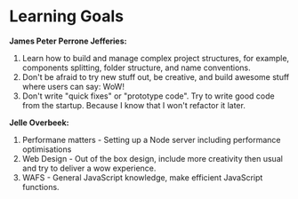 # Learning Goals

**James Peter Perrone Jefferies:**

1. Learn how to build and manage complex project structures, for example, components splitting, folder structure, and name conventions.
2. Don't be afraid to try new stuff out, be creative, and build awesome stuff where users can say: WoW!
3. Don't write "quick fixes" or "prototype code". Try to write good code from the startup. Because I know that I won't refactor it later.

**Jelle Overbeek:**

1. Performane matters - Setting up a Node server including performance optimisations
2. Web Design - Out of the box design, include more creativity then usual and try to deliver a wow experience.
3. WAFS - General JavaScript knowledge, make efficient JavaScript functions.